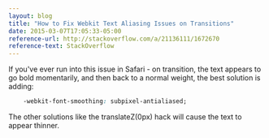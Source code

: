```yaml
---
layout: blog
title: "How to Fix Webkit Text Aliasing Issues on Transitions"
date: 2015-03-07T17:05:33-05:00
reference-url: http://stackoverflow.com/a/21136111/1672670
reference-text: StackOverflow
---
```


If you've ever run into this issue in Safari - on transition, the text appears to go bold momentarily, and then back to a normal weight, the best solution is adding:
```css
	-webkit-font-smoothing: subpixel-antialiased;
```

The other solutions like the translateZ(0px) hack will cause the text to appear thinner.